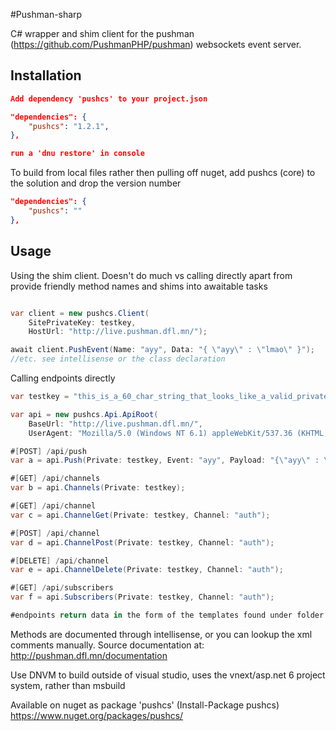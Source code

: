 #Pushman-sharp

C# wrapper and shim client for the pushman (https://github.com/PushmanPHP/pushman) websockets event server.

## Installation
```json
Add dependency 'pushcs' to your project.json

"dependencies": {
	"pushcs": "1.2.1",
},

run a 'dnu restore' in console
```

To build from local files rather then pulling off nuget, add pushcs (core) to the solution and drop the version number

```json
"dependencies": {
	"pushcs": ""
},
```

## Usage

Using the shim client. Doesn't do much vs calling directly apart from provide friendly method names and shims into awaitable task<t>s

```csharp

var client = new pushcs.Client(
	SitePrivateKey: testkey, 
	HostUrl: "http://live.pushman.dfl.mn/");

await client.PushEvent(Name: "ayy", Data: "{ \"ayy\" : \"lmao\" }");
//etc. see intellisense or the class declaration

```

Calling endpoints directly

```csharp
var testkey = "this_is_a_60_char_string_that_looks_like_a_valid_private_key";

var api = new pushcs.Api.ApiRoot(
	BaseUrl: "http://live.pushman.dfl.mn/", 
	UserAgent: "Mozilla/5.0 (Windows NT 6.1) appleWebKit/537.36 (KHTML, like Gecko) Chrome/41.0.2228.0 Safari/537.36");

#[POST] /api/push
var a =	api.Push(Private: testkey, Event: "ayy", Payload: "{\"ayy\" : \"lemayo\"}");

#[GET] /api/channels
var b =	api.Channels(Private: testkey);

#[GET] /api/channel
var c =	api.ChannelGet(Private: testkey, Channel: "auth");

#[POST] /api/channel
var d =	api.ChannelPost(Private: testkey, Channel: "auth");

#[DELETE] /api/channel
var e = api.ChannelDelete(Private: testkey, Channel: "auth");

#[GET] /api/subscribers
var f =	api.Subscribers(Private: testkey, Channel: "auth");

#endpoints return data in the form of the templates found under folder and namespace /api/responses

```

Methods are documented through intellisense, or you can lookup the xml comments manually. Source documentation at: http://pushman.dfl.mn/documentation

Use DNVM to build outside of visual studio, uses the vnext/asp.net 6 project system, rather than msbuild

Available on nuget as package 'pushcs' (Install-Package pushcs) https://www.nuget.org/packages/pushcs/

